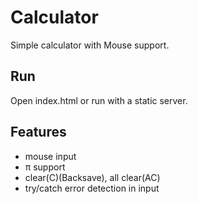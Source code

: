# Calculator
Simple calculator with Mouse support.

## Run
Open index.html or run with a static server.

## Features
- mouse input
- π support
- clear(C)(Backsave), all clear(AC)
- try/catch error detection in input
